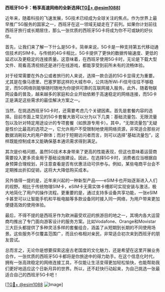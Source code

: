 **西班牙5G卡：畅享高速网络的全新选择[[TG💪+ @esim1088](https://t.me/s/esim1088)]**

近年来，随着科技的飞速发展，5G技术已经成为全球关注的焦点。作为世界上最早推广5G服务的国家之一，西班牙在这一领域无疑走在了前列。如果你计划前往西班牙旅行或长期居住，那么一张优质的西班牙5G卡将成为你不可或缺的好伙伴。

首先，让我们来了解一下什么是5G卡。简单来说，5G卡是一种支持第五代移动通信技术的SIM卡。与传统的4G卡相比，5G卡提供了更快的数据传输速度、更低的延迟以及更稳定的连接质量。这意味着，在西班牙使用5G卡时，无论是下载大型文件、观看高清视频还是进行在线游戏，都能享受到前所未有的流畅体验。

对于经常需要在外办公或者旅行的人来说，选择一款合适的5G卡显得尤为重要。尤其是在像马德里、巴塞罗那这样的大城市中，公共场所Wi-Fi信号往往不够稳定，而5G网络则能够随时随地为你提供可靠的互联网接入服务。此外，随着物联网设备的普及，越来越多的家庭和企业开始依赖于高速稳定的网络连接，而5G卡正是满足这些需求的最佳解决方案之一。

当然，在挑选西班牙5G卡时，还需要考虑几个关键因素。首先是套餐内容的选择。目前市面上常见的5G卡套餐大致可以分为以下几类：基础流量包、无限流量包以及针对特定用途设计的专项套餐（如旅游专用卡）。其中，“无限流量包”无疑是性价比最高的选项之一，它允许用户不受限制地使用网络资源，非常适合那些对数据消耗较大的用户群体；而对于短期访问者而言，则可以选择“基础流量包”，这样既能控制成本又能确保基本通讯需求得到满足。

其次是价格问题。虽然5G技术本身带来了更高的性能表现，但这也意味着运营商需要投入更多资金用于基础设施建设。因此，在选择5G卡时，消费者应当根据自身预算合理规划，并注意查看是否有优惠活动可供参与。例如，某些电商平台会不定期推出折扣促销，这将大大降低购买成本。

另外值得一提的是，近年来兴起的一种新型产品——eSIM卡也开始逐渐进入人们的视野。相比于传统物理SIM卡，eSIM卡无需实体卡槽即可实现安装与激活，极大地简化了用户的操作流程。更重要的是，通过支持多设备共享功能，一张eSIM卡甚至可以让智能手机和平板电脑等多款设备同时接入同一网络，为用户带来更加便捷高效的使用体验。

最后，不得不提的是西班牙作为欧洲最受欢迎的旅游目的地之一，其境内各大运营商均推出了专门面向游客设计的服务方案。比如Vodafone、Orange和Movistar三大巨头都提供了多种灵活多样的套餐组合，涵盖了从短期到长期的不同使用场景。这些服务不仅覆盖范围广，而且价格相对亲民，非常适合初次来到西班牙的朋友尝试。

总而言之，无论你是想要探索这座古老国度的文化魅力，还是希望在这里开展业务合作，一张优质的西班牙5G卡都将是你旅途中的得力助手。在这个信息化时代，拥有一张高效稳定的网络连接工具，不仅能让生活变得更加轻松愉快，也能帮助我们更好地适应这个日新月异的世界。所以，还不赶快行动起来，为自己挑选一张最适合自己的西班牙5G卡吧！

[[TG💪+ @esim1088](https://t.me/s/esim1088) ![Image](https://i.postimg.cc/4NQfJmqS/Snipaste-2025-05-13-00-14-12.png)]